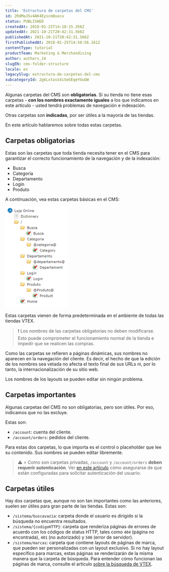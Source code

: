 ```yaml
---
title: 'Estructura de carpetas del CMS'
id: 2RdMaJSv4AK4EyscmQuocu
status: PUBLISHED
createdAt: 2018-01-25T14:18:15.356Z
updatedAt: 2021-10-21T20:42:31.566Z
publishedAt: 2021-10-21T20:42:31.566Z
firstPublishedAt: 2018-01-25T14:56:56.161Z
contentType: tutorial
productTeam: Marketing & Merchandising
author: authors_24
slugEN: cms-folder-structure
locale: es
legacySlug: estructura-de-carpetas-del-cms
subcategoryId: 2g6LxtasS4iSeGEqeYUuGW
---
```


Algunas carpetas del CMS son __obligatorias__. Si su tienda no tiene esas carpetas - __con los nombres exactamente iguales__ a los que indicamos en este artículo - usted tendrá problemas de navegación e indexación.

Otras carpetas son __indicadas__, por ser útiles a la mayoría de las tiendas.

En este artículo hablaremos sobre todas estas carpetas.

## Carpetas obligatorias

Estas son las carpetas que toda tienda necesita tener en el CMS para garantizar el correcto funcionamiento de la navegación y de la indexación:

- Busca
- Categoria
- Departamento
- Login
- Produto

A continuación, vea estas carpetas básicas en el CMS:

![pastasObrigatorias](https://raw.githubusercontent.com/vtexdocs/help-center-content/refs/heads/main/docs/es/tutorials/Storefront/Layout/estructura-de-carpetas-del-cms_1.png)

Estas carpetas vienen de forma predeterminada en el ambiente de todas las tiendas VTEX.

>❗ Los nombres de las carpetas obligatorias no deben modificarse. Esto puede comprometer el funcionamiento normal de la tienda e impedir que se realicen las compras.

Como las carpetas se refieren a páginas dinámicas, sus nombres no aparecen en la navegación del cliente. Es decir, el hecho de que la edición de los nombres sea vetada no afecta el texto final de sus URLs ni, por lo tanto, la internacionalización de su sitio web.

Los nombres de los layouts se pueden editar sin ningún problema.

## Carpetas importantes

Algunas carpetas del CMS no son obligatorias, pero son útiles. Por eso, indicamos que no las excluye.

Estas son:
- `/account`: cuenta del cliente.
- `/account/orders`: pedidos del cliente.

Para estas dos carpetas, lo que importa es el control o placeholder que lee su contenido. Sus nombres se pueden editar libremente.

>⚠️ >
> Como son carpetas privadas, `/account` y `/account/orders` **deben requerir autenticación**. Ver [en este artículo](http://help.vtex.com/es/tutorial/exigir-autenticacion-en-paginas-de-la-tienda) cómo asegurarse de que están configuradas para solicitar autenticación del usuario.

## Carpetas útiles

Hay dos carpetas que, aunque no son tan importantes como las anteriores, suelen ser útiles para gran parte de las tiendas. Estas son:

- `/sistema/buscavazia`: carpeta donde el usuario es dirigido si la búsqueda no encuentra resultados.
- `/sistema/{codigoHTTP}`: carpeta que renderiza páginas de errores de acuerdo con los códigos de status HTTP, tales como `404` (página no encontrada), `401` (no autorizado) y `500` (error de servidor).
- `/sistema/marcas`: carpeta que contiene layouts de páginas de marca, que pueden ser personalizadas con un layout exclusivo. Si no hay layout específico para marcas, estas páginas se renderizarán de la misma manera que la carpeta de búsqueda. Para entender cómo funcionan las páginas de marca, consulte el artículo [sobre la búsqueda de VTEX](https://help.vtex.com/es/tutorial/como-funciona-a-busca-da-vtex).

